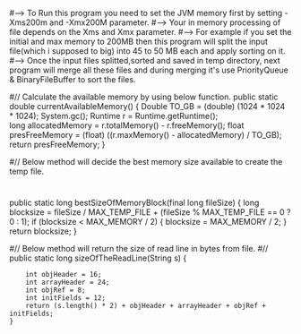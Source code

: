 #--> To Run this program you need to set the JVM memory first by setting -Xms200m and -Xmx200M parameter.
#--> Your in memory processing of file depends on the Xms and Xmx parameter.
#--> For example if you set the initial and max memory to 200MB then this program will split the input file(which i supposed to big) into 45 to 50 MB each and apply sorting on it.
#--> Once the input files splitted,sorted and saved in temp directory, next program will merge all these files and during merging it's use PriorityQueue & BinaryFileBuffer to sort the files.

#// Calculate the available memory by using below function.
public static double currentAvailableMemory() {
	Double TO_GB = (double) (1024 * 1024 * 1024);
		System.gc();
		Runtime r = Runtime.getRuntime();		
		long allocatedMemory = r.totalMemory() - r.freeMemory();
		float presFreeMemory = (float) ((r.maxMemory() - allocatedMemory) / TO_GB);
		return presFreeMemory;
	}
  

#// Below method will decide the best memory size available to create the temp file.
#
public static long bestSizeOfMemoryBlock(final long fileSize) {
		long blocksize = fileSize / MAX_TEMP_FILE + (fileSize % MAX_TEMP_FILE == 0 ? 0 : 1);
		if (blocksize < MAX_MEMORY / 2) {
			blocksize = MAX_MEMORY / 2;
		}
		return blocksize;
	}
  
#// Below method will return the size of read line in bytes from file.
#// public static long sizeOfTheReadLine(String s) {

		int objHeader = 16;
		int arrayHeader = 24;
		int objRef = 8;
		int initFields = 12;
		return (s.length() * 2) + objHeader + arrayHeader + objRef + initFields;
	}
